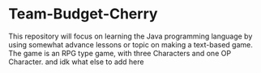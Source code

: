 # Team-Budget-Cherry
This repository will focus on learning the Java programming language by using somewhat advance lessons or topic on making a text-based game. The game is an RPG type game, with three Characters and one OP Character. and idk what else to add here

